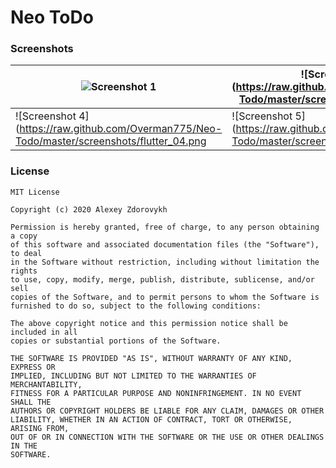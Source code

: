 # Neo ToDo


### Screenshots

|![Screenshot 1](https://raw.github.com/Overman775/Neo-Todo/master/screenshots/flutter_01.png)|![Screenshot 2](https://raw.github.com/Overman775/Neo-Todo/master/screenshots/flutter_02.png|![Screenshot 3](https://raw.github.com/Overman775/Neo-Todo/master/screenshots/flutter_03.png|
|---|---|---|
|![Screenshot 4](https://raw.github.com/Overman775/Neo-Todo/master/screenshots/flutter_04.png|![Screenshot 5](https://raw.github.com/Overman775/Neo-Todo/master/screenshots/flutter_05.png|![Screenshot 6](https://raw.github.com/Overman775/Neo-Todo/master/screenshots/flutter_06.png|

### License

```
MIT License

Copyright (c) 2020 Alexey Zdorovykh

Permission is hereby granted, free of charge, to any person obtaining a copy
of this software and associated documentation files (the "Software"), to deal
in the Software without restriction, including without limitation the rights
to use, copy, modify, merge, publish, distribute, sublicense, and/or sell
copies of the Software, and to permit persons to whom the Software is
furnished to do so, subject to the following conditions:

The above copyright notice and this permission notice shall be included in all
copies or substantial portions of the Software.

THE SOFTWARE IS PROVIDED "AS IS", WITHOUT WARRANTY OF ANY KIND, EXPRESS OR
IMPLIED, INCLUDING BUT NOT LIMITED TO THE WARRANTIES OF MERCHANTABILITY,
FITNESS FOR A PARTICULAR PURPOSE AND NONINFRINGEMENT. IN NO EVENT SHALL THE
AUTHORS OR COPYRIGHT HOLDERS BE LIABLE FOR ANY CLAIM, DAMAGES OR OTHER
LIABILITY, WHETHER IN AN ACTION OF CONTRACT, TORT OR OTHERWISE, ARISING FROM,
OUT OF OR IN CONNECTION WITH THE SOFTWARE OR THE USE OR OTHER DEALINGS IN THE
SOFTWARE.
```
